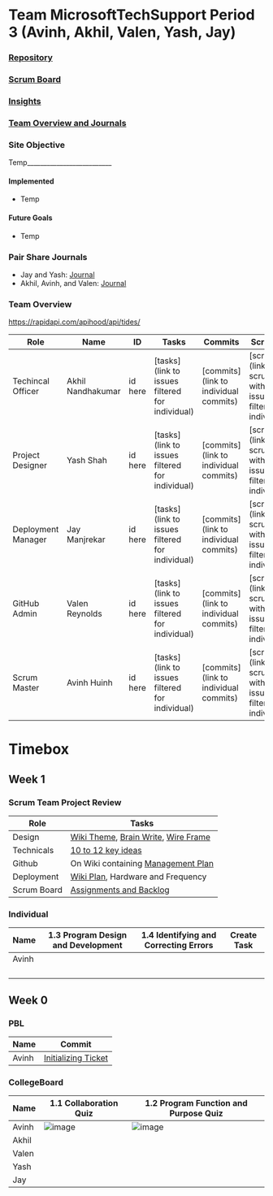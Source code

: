 # Team MicrosoftTechSupport Period 3 (Avinh, Akhil, Valen, Yash, Jay)

### [Repository](https://github.com/AkhilNandhakumar/Team-MicrosoftTechSupport)

### [Scrum Board](https://github.com/AkhilNandhakumar/Team-MicrosoftTechSupport/projects/1)

### [Insights](https://github.com/AkhilNandhakumar/Team-MicrosoftTechSupport/pulse)

### [Team Overview and Journals](https://github.com/AkhilNandhakumar/Team-MicrosoftTechSupport#pair-share-journals)

### Site Objective
Temp__________________________

#### Implemented
- Temp

#### Future Goals
- Temp

### Pair Share Journals
- Jay and Yash: [Journal](https://drive.google.com/drive/folders/1R4J1MEYuWC8TaFjjSe82onjl0v0V590C?usp=sharing)
- Akhil, Avinh, and Valen: [Journal](https://drive.google.com/drive/folders/17oNFYESdK0PYHA6Rs27DjnvH61ntZlDT?usp=sharing)

### Team Overview

https://rapidapi.com/apihood/api/tides/

| Role | Name | ID | Tasks | Commits | Scrumboard | Profile |
| --- | --- | --- | --- | --- | --- | --- |
| Techincal Officer | Akhil Nandhakumar | id here | [tasks](link to issues filtered for individual) | [commits](link to individual commits) | [scrumboard](link to scrumboard with issues/tickets filtered for individual) | [profile](link to profile) |
| Project Designer | Yash Shah | id here | [tasks](link to issues filtered for individual) | [commits](link to individual commits) | [scrumboard](link to scrumboard with issues/tickets filtered for individual) | [profile](link to profile) |
| Deployment Manager | Jay Manjrekar | id here | [tasks](link to issues filtered for individual) | [commits](link to individual commits) | [scrumboard](link to scrumboard with issues/tickets filtered for individual) | [profile](link to profile) |
| GitHub Admin | Valen Reynolds | id here | [tasks](link to issues filtered for individual) | [commits](link to individual commits) | [scrumboard](link to scrumboard with issues/tickets filtered for individual) | [profile](link to profile) |
| Scrum Master | Avinh Huinh | id here | [tasks](link to issues filtered for individual) | [commits](link to individual commits) | [scrumboard](link to scrumboard with issues/tickets filtered for individual) | [profile](link to profile) |

# Timebox

## Week 1

### Scrum Team Project Review
| Role | Tasks |
| --- | --- |
| Design | [Wiki Theme](), [Brain Write](https://github.com/AkhilNandhakumar/Team-MicrosoftTechSupport/issues/6), [Wire Frame](https://github.com/AkhilNandhakumar/Team-MicrosoftTechSupport/issues/7) |
| Technicals | [10 to  12 key ideas](https://github.com/AkhilNandhakumar/Team-MicrosoftTechSupport/issues/14) |
| Github | On Wiki containing [Management Plan](https://github.com/AkhilNandhakumar/Team-MicrosoftTechSupport/wiki/Company-Policies) |
| Deployment | [Wiki Plan](), Hardware and Frequency |
| Scrum Board | [Assignments and Backlog](https://github.com/AkhilNandhakumar/Team-MicrosoftTechSupport/projects/1) |

### Individual
| Name | 1.3 Program Design and Development | 1.4 Identifying and Correcting Errors | Create Task |
| --- | --- | --- | --- |
| Avinh |  |  |  |
|  |  |  |  |
|  |  |  |  |
|  |  |  |  |
|  |  |  |  |
## Week 0

### PBL
| Name | Commit |
| --- | --- |
| Avinh | [Initializing Ticket](https://github.com/AkhilNandhakumar/Team-MicrosoftTechSupport/issues/8) |

### CollegeBoard
| Name | 1.1 Collaboration Quiz | 1.2 Program Function and Purpose Quiz |
| --- | --- | --- |
| Avinh | ![image](https://user-images.githubusercontent.com/43688346/144121635-42db40c3-4c3b-457d-bf9b-14dc9e92fed9.png) | ![image](https://user-images.githubusercontent.com/43688346/144121687-aaaf06f1-5b0b-423b-808a-f0f7f1c24cb6.png) |
| Akhil | | |
| Valen| | |
| Yash | | |
| Jay | | |
